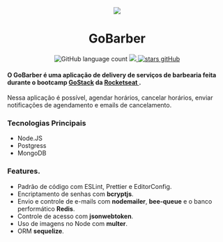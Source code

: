<div align="center">
  <img src="https://i.imgur.com/BbGTXdO.png"/>
  <h1> GoBarber </h1>
  
  <img alt="GitHub language count" src="https://img.shields.io/github/languages/count/renanarantes/gobarber">
  <a href="https://www.linkedin.com/in/renan-m-arantes"> 
    <img src="https://img.shields.io/badge/made%20by-Renan%20Arantes-%222FFFee"> 
   </a> 
   <a href="https://github.com/renanarantes/gobarber/stargazers">
    <img alt="stars gitHub" src="https://img.shields.io/github/stars/renanarantes/gobarber?style=social">
  </a>
</div>

<h4> O GoBarber é uma aplicação de delivery de serviços de barbearia feita durante o bootcamp <a href="https://rocketseat.com.br/gostack">GoStack</a> da <a href="https://rocketseat.com.br/"> Rocketseat </a>.</h4>
<p>Nessa aplicação é possível, agendar horários, cancelar horários, enviar notificações de agendamento e emails de cancelamento.</p>

### Tecnologias Principais
- Node.JS
- Postgress
- MongoDB

### Features.
- Padrão de código com ESLint, Prettier e EditorConfig.
- Encriptamento de senhas com **bcryptjs**.
- Envio e controle de e-mails com **nodemailer**, **bee-queue** e o banco performático **Redis**.
- Controle de acesso com **jsonwebtoken**.
- Uso de imagens no Node com **multer**.
- ORM **sequelize**.
